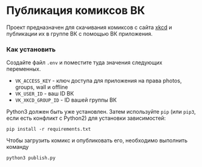 # Публикация комиксов ВК

Проект предназначен для скачивания комиксов с сайта [xkcd](https://xkcd.com/) и публикации их в группе ВК с помощью ВК приложения. 

### Как установить

Создайте файл `.env` и поместите туда значения следующих переменных.

- `VK_ACCESS_KEY` - ключ доступа для приложения на права photos, groups, wall и offline
- `VK_USER_ID` - ваш ID ВК
- `VK_XKCD_GROUP_ID` - ID вашей группы ВК


Python3 должен быть уже установлен. 
Затем используйте `pip` (или `pip3`, если есть конфликт с Python2) для установки зависимостей:
```
pip install -r requirements.txt
```

Чтобы загрузить комикс и опубликовать его, необходимо выполнить команду
```
python3 publish.py
```